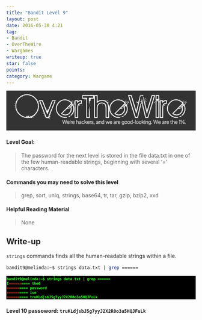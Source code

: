 ```yaml
---
title: "Bandit Level 9"
layout: post
date: 2016-05-30 4:21
tag:
- Bandit
- OverTheWire
- Wargames
writeup: true
star: false
points:
category: Wargame
---
```


![OverTheWire logo](/assets/images/OverTheWire/logo.png)

#### Level Goal:

>The password for the next level is stored in the file data.txt in one of the few human-readable strings, beginning with several ‘=’ characters.

#### Commands you may need to solve this level

>grep, sort, uniq, strings, base64, tr, tar, gzip, bzip2, xxd

#### Helpful Reading Material

>None

## Write-up

`strings` commands finds all the human-readable strings within a file.

~~~bash
bandit9@melinda:~$ strings data.txt | grep ======
~~~

![output](/assets/images/OverTheWire/Bandit/level9_output.png)

#### Level 10 passoword: `truKLdjsbJ5g7yyJ2X2R0o3a5HQJFuLk`
